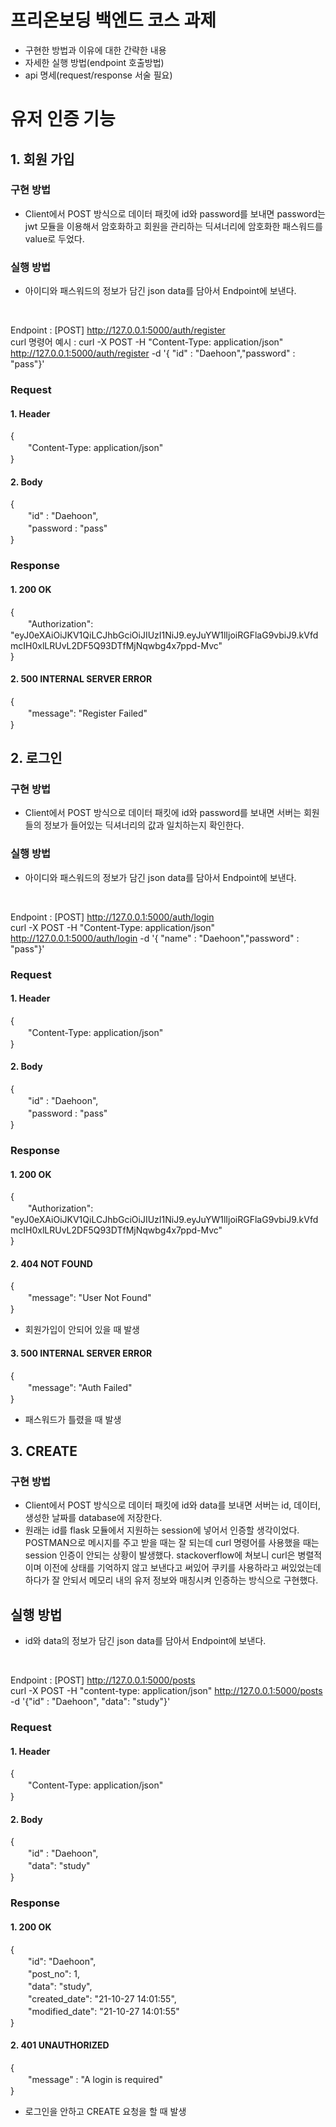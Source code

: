 # 프리온보딩 백엔드 코스 과제

- 구현한 방법과 이유에 대한 간략한 내용
- 자세한 실행 방법(endpoint 호출방법)
- api 명세(request/response 서술 필요)

# 유저 인증 기능

## 1. 회원 가입

### 구현 방법  
- Client에서 POST 방식으로 데이터 패킷에 id와 password를 보내면 password는 jwt 모듈을 이용해서 암호화하고 회원을 관리하는 딕셔너리에 암호화한 패스워드를 value로 두었다.

### 실행 방법  

- 아이디와 패스워드의 정보가 담긴 json data를 담아서 Endpoint에 보낸다.  
<br/>  

Endpoint : [POST] http://127.0.0.1:5000/auth/register  
curl 명령어 예시 : curl -X POST -H "Content-Type: application/json" http://127.0.0.1:5000/auth/register -d '{ "id" : "Daehoon","password" : "pass"}'  


### Request

#### 1. Header  
{    
　　"Content-Type: application/json"  
}    

#### 2. Body  
{  
　　"id" : "Daehoon",  
　　"password : "pass"  
}  

### Response

#### 1. 200 OK
{  
　　"Authorization": "eyJ0eXAiOiJKV1QiLCJhbGciOiJIUzI1NiJ9.eyJuYW1lIjoiRGFlaG9vbiJ9.kVfdmcIH0xlLRUvL2DF5Q93DTfMjNqwbg4x7ppd-Mvc"  
}  

#### 2. 500 INTERNAL SERVER ERROR
{  
　　"message": "Register Failed"  
}   


## 2. 로그인

### 구현 방법  
- Client에서 POST 방식으로 데이터 패킷에 id와 password를 보내면 서버는 회원들의 정보가 들어있는 딕셔너리의 값과 일치하는지 확인한다.

### 실행 방법  

- 아이디와 패스워드의 정보가 담긴 json data를 담아서 Endpoint에 보낸다.  
<br/>  

Endpoint : [POST] http://127.0.0.1:5000/auth/login  
curl -X POST -H "Content-Type: application/json" http://127.0.0.1:5000/auth/login -d '{ "name" : "Daehoon","password" : "pass"}'

### Request

#### 1. Header  
{    
　　"Content-Type: application/json"  
}    

#### 2. Body  
{  
　　"id" : "Daehoon",  
　　"password : "pass"  
}  

### Response

#### 1. 200 OK
{  
　　"Authorization": "eyJ0eXAiOiJKV1QiLCJhbGciOiJIUzI1NiJ9.eyJuYW1lIjoiRGFlaG9vbiJ9.kVfdmcIH0xlLRUvL2DF5Q93DTfMjNqwbg4x7ppd-Mvc"  
}  

#### 2. 404 NOT FOUND
{  
　　"message": "User Not Found"  
}   

- 회원가입이 안되어 있을 때 발생  

#### 3. 500 INTERNAL SERVER ERROR

{  
　　"message": "Auth Failed"  
}  

- 패스워드가 틀렸을 때 발생  


## 3. CREATE

### 구현 방법  
- Client에서 POST 방식으로 데이터 패킷에 id와 data를 보내면 서버는 id, 데이터, 생성한 날짜를 database에 저장한다.  
- 원래는 id를 flask 모듈에서 지원하는 session에 넣어서 인증할 생각이었다. POSTMAN으로 메시지를 주고 받을 때는 잘 되는데 curl 명령어를 사용했을 때는 session 인증이 안되는 상황이 발생했다. stackoverflow에 쳐보니 curl은 병렬적이며 이전에 상태를 기억하지 않고 보낸다고 써있어 쿠키를 사용하라고 써있었는데 하다가 잘 안되서 메모리 내의 유저 정보와 매칭시켜 인증하는 방식으로 구현했다.  

## 실행 방법  
- id와 data의 정보가 담긴 json data를 담아서 Endpoint에 보낸다.  
<br/>  

Endpoint : [POST] http://127.0.0.1:5000/posts  
curl -X POST -H "content-type: application/json" http://127.0.0.1:5000/posts -d '{"id" : "Daehoon", "data": "study"}'  

### Request

#### 1. Header  
{    
　　"Content-Type: application/json"  
}    

#### 2. Body  
{  
　　"id" : "Daehoon",  
　　"data": "study"  
}  

### Response

#### 1. 200 OK
{  
　　"id": "Daehoon",  
　　"post_no": 1,  
　　"data": "study",  
　　"created_date": "21-10-27 14:01:55",  
　　"modified_date": "21-10-27 14:01:55"  
}  

#### 2. 401 UNAUTHORIZED
{  
　　"message" : "A login is required"  
}   

- 로그인을 안하고 CREATE 요청을 할 때 발생  

